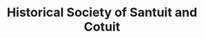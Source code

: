 ---
layout: repo
title: "Historical Society of Santuit and Cotuit"
id: 17766
permalink: repos/17766/
---